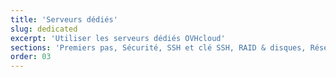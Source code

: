 ```yaml
---
title: 'Serveurs dédiés'
slug: dedicated
excerpt: 'Utiliser les serveurs dédiés OVHcloud'
sections: 'Premiers pas, Sécurité, SSH et clé SSH, RAID & disques, Réseau & IP, Diagnostic et mode Rescue, vRack, Utilisation avancée, Divers'
order: 03
---
```


